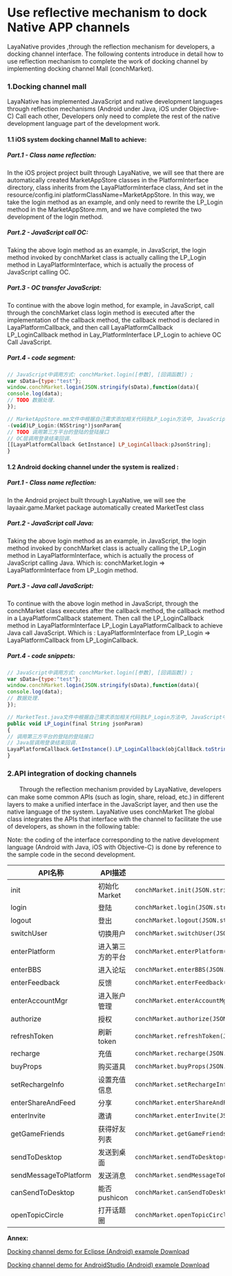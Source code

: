 # Use reflective mechanism to dock Native APP channels

LayaNative provides ,through the reflection mechanism for developers, a docking channel interface. The following contents introduce in detail how to use reflection mechanism to complete the work of docking channel by implementing docking channel Mall (conchMarket).

### 1.Docking channel mall

LayaNative has implemented JavaScript and native development languages through reflection mechanisms (Android under Java, iOS under Objective-C) Call each other, Developers only need to complete the rest of the native development language part of the development work.

#### 1.1 iOS system docking channel Mall to achieve:

##### Part.1 - Class name reflection:

 In the iOS project project built through LayaNative, we will see that there are automatically created MarketAppStore classes in the PlatformInterface directory, class inherits from the LayaPlatformInterface class, And set in the resource/config.ini platformClassName=MarketAppStore. In this way, we take the login method as an example, and only need to rewrite the LP_Login method in the MarketAppStore.mm, and we have completed the two development of the login method.

##### Part.2 - JavaScript call OC:

 Taking the above login method as an example, in JavaScript, the login method invoked by conchMarket class is actually calling the LP_Login method in LayaPlatformInterface, which is actually the process of JavaScript calling OC.

##### Part.3 - OC transfer JavaScript:

 To continue with the above login method, for example, in JavaScript, call through the conchMarket class login method is executed after the implementation of the callback method, the callback method is declared in LayaPlatformCallback, and then call LayaPlatformCallback LP_LoginCallback method in Lay_PlatformInterface LP_Login to achieve OC Call JavaScript.

##### Part.4 - code segment:

```javascript
// JavaScript中调用方式: conchMarket.login([参数], [回调函数]) ;
var sData={type:"test"};
window.conchMarket.login(JSON.stringify(sData),function(data){
console.log(data);
// TODO 数据处理.
});
```

```javascript
// MarketAppStore.mm文件中根据自己需求添加相关代码到LP_Login方法中, JavaScript中调用conchMarket.login就会执行LP_Login方法.
-(void)LP_Login:(NSString*)jsonParam{
// TODO 调用第三方平台的登陆的登陆接口
// OC层调用登录结束回调.
[[LayaPlatformCallback GetInstance] LP_LoginCallback:pJsonString];
}
```

#### 1.2 Android docking channel under the system is realized :

##### Part.1 - Class name reflection:

 In the Android project built through LayaNative, we will see the layaair.game.Market package automatically created MarketTest class

##### Part.2 - JavaScript call Java:

 Taking the above login method as an example, in JavaScript, the login method invoked by conchMarket class is actually calling the LP_Login method in LayaPlatformInterface, which is actually the process of JavaScript calling Java. Which is: conchMarket.login => LayaPlatformInterface from LP_Login method.

##### Part.3 - Java call JavaScript:

 To continue with the above login method in JavaScript, through the conchMarket class executes after the callback method, the callback method in a LayaPlatformCallback statement. Then call the LP_LoginCallback method in LayaPlatformInterface LP_Login LayaPlatformCallback to achieve Java call JavaScript. Which is : LayaPlatformInterface from LP_Login => LayaPlatformCallback from LP_LoginCallback.

##### Part.4 - code snippets:

```javascript
// JavaScript中调用方式: conchMarket.login([参数], [回调函数]) ;
var sData={type:"test"};
window.conchMarket.login(JSON.stringify(sData),function(data){
console.log(data);
// 数据处理.
});
```

```javascript
// MarketTest.java文件中根据自己需求添加相关代码到LP_Login方法中, JavaScript中调用conchMarket.login就会执行LP_Login方法.
public void LP_Login(final String jsonParam)
{
// 调用第三方平台的登陆的登陆接口
// Java层调用登录结束回调.
LayaPlatformCallback.GetInstance().LP_LoginCallback(objCallBack.toString());
}
```

### 2.API integration of docking channels

　　Through the reflection mechanism provided by LayaNative, developers can make some common APIs (such as login, share, reload, etc.) in different layers to make a unified interface in the JavaScript layer, and then use the native language of the system. LayaNative uses conchMarket The global class integrates the APIs that interface with the channel to facilitate the use of developers, as shown in the following table:

Note: the coding of the interface corresponding to the native development language (Android with Java, iOS with Objective-C) is done by reference to the sample code in the second development.

| API名称                 | API描述      | API原型                                    |
| --------------------- | ---------- | ---------------------------------------- |
| init                  | 初始化Market  | `conchMarket.init(JSON.stringify(sData),function(data));` |
| login                 | 登陆         | `conchMarket.login(JSON.stringify(sData),function(data));` |
| logout                | 登出         | `conchMarket.logout(JSON.stringify(sData),function(data));` |
| switchUser            | 切换用户       | `conchMarket.switchUser(JSON.stringify(sData),function(data));` |
| enterPlatform         | 进入第三方的平台   | `conchMarket.enterPlatform(JSON.stringify(sData),function(data));` |
| enterBBS              | 进入论坛       | `conchMarket.enterBBS(JSON.stringify(sData),function(data));` |
| enterFeedback         | 反馈         | `conchMarket.enterFeedback(JSON.stringify(sData),function(data));` |
| enterAccountMgr       | 进入账户管理     | `conchMarket.enterAccountMgr(JSON.stringify(sData),function(data));` |
| authorize             | 授权         | `conchMarket.authorize(JSON.stringify(sData),function(data));` |
| refreshToken          | 刷新token    | `conchMarket.refreshToken(JSON.stringify(sData),function(data));` |
| recharge              | 充值         | `conchMarket.recharge(JSON.stringify(sData),function(data));` |
| buyProps              | 购买道具       | `conchMarket.buyProps(JSON.stringify(sData),function(data));` |
| setRechargeInfo       | 设置充值信息     | `conchMarket.setRechargeInfo(JSON.stringify(sData),function(data));` |
| enterShareAndFeed     | 分享         | `conchMarket.enterShareAndFeed(JSON.stringify(sData),function(data));` |
| enterInvite           | 邀请         | `conchMarket.enterInvite(JSON.stringify(sData),function(data));` |
| getGameFriends        | 获得好友列表     | `conchMarket.getGameFriends(JSON.stringify(sData),function(data));` |
| sendToDesktop         | 发送到桌面      | `conchMarket.sendToDesktop(JSON.stringify(sData),function(data));` |
| sendMessageToPlatform | 发送消息       | `conchMarket.sendMessageToPlatform(JSON.stringify(sData),function(data));` |
| canSendToDesktop      | 能否pushicon | `conchMarket.canSendToDesktop(JSON.stringify(sData),function(data));` |
| openTopicCircle       | 打开话题圈      | `conchMarket.openTopicCircle(JSON.stringify(sData),function(data));` |

**Annex:**

[Docking channel demo for Eclipse (Android) example Download](http://ldc.layabox.com/download/tools/SampleForEclipse.zip)

[Docking channel demo for AndroidStudio (Android) example Download](http://ldc.layabox.com/download/tools/SampleForAndroidStudio.zip)

